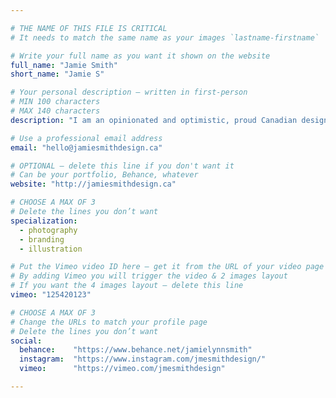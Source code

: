 ```yaml
---

# THE NAME OF THIS FILE IS CRITICAL
# It needs to match the same name as your images `lastname-firstname`

# Write your full name as you want it shown on the website
full_name: "Jamie Smith"
short_name: "Jamie S"

# Your personal description — written in first-person
# MIN 100 characters
# MAX 140 characters
description: "I am an opinionated and optimistic, proud Canadian designer. I love dogs, sports, sci-fi and summer. Rainy days are for movies and forts."

# Use a professional email address
email: "hello@jamiesmithdesign.ca"

# OPTIONAL — delete this line if you don't want it
# Can be your portfolio, Behance, whatever
website: "http://jamiesmithdesign.ca"

# CHOOSE A MAX OF 3
# Delete the lines you don’t want
specialization:
  - photography
  - branding
  - illustration

# Put the Vimeo video ID here — get it from the URL of your video page
# By adding Vimeo you will trigger the video & 2 images layout
# If you want the 4 images layout — delete this line
vimeo: "125420123"

# CHOOSE A MAX OF 3
# Change the URLs to match your profile page
# Delete the lines you don’t want
social:
  behance:    "https://www.behance.net/jamielynnsmith"
  instagram:  "https://www.instagram.com/jmesmithdesign/"
  vimeo:      "https://vimeo.com/jmesmithdesign"

---
```


